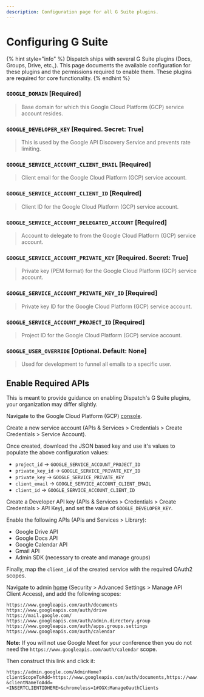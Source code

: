 ```yaml
---
description: Configuration page for all G Suite plugins.
---
```


# Configuring G Suite

{% hint style="info" %}
Dispatch ships with several G Suite plugins \(Docs, Groups, Drive, etc.,\). This page documents the available configuration for these plugins and the permissions required to enable them. These plugins are required for core functionality.
{% endhint %}

### `GOOGLE_DOMAIN` \[Required\]

> Base domain for which this Google Cloud Platform \(GCP\) service account resides.

### `GOOGLE_DEVELOPER_KEY` \[Required. Secret: True\]

> This is used by the Google API Discovery Service and prevents rate limiting.

### `GOOGLE_SERVICE_ACCOUNT_CLIENT_EMAIL` \[Required\]

> Client email for the Google Cloud Platform \(GCP\) service account.

### `GOOGLE_SERVICE_ACCOUNT_CLIENT_ID` \[Required\]

> Client ID for the Google Cloud Platform \(GCP\) service account.

### `GOOGLE_SERVICE_ACCOUNT_DELEGATED_ACCOUNT` \[Required\]

> Account to delegate to from the Google Cloud Platform \(GCP\) service account.

### `GOOGLE_SERVICE_ACCOUNT_PRIVATE_KEY` \[Required. Secret: True\]

> Private key \(PEM format\) for the Google Cloud Platform \(GCP\) service account.

### `GOOGLE_SERVICE_ACCOUNT_PRIVATE_KEY_ID` \[Required\]

> Private key ID for the Google Cloud Platform \(GCP\) service account.

### `GOOGLE_SERVICE_ACCOUNT_PROJECT_ID` \[Required\]

> Project ID for the Google Cloud Platform \(GCP\) service account.

### `GOOGLE_USER_OVERRIDE` \[Optional. Default: None\]

> Used for development to funnel all emails to a specific user.

## Enable Required APIs

This is meant to provide guidance on enabling Dispatch's G Suite plugins, your organization may differ slightly.

Navigate to the Google Cloud Platform \(GCP\) [console](https://console.cloud.google.com/).

Create a new service account \(APIs & Services &gt; Credentials &gt; Create Credentials &gt; Service Account\).

Once created, download the JSON based key and use it's values to populate the above configuration values:

* `project_id` -&gt; `GOOGLE_SERVICE_ACCOUNT_PROJECT_ID`
* `private_key_id` -&gt; `GOOGLE_SERVICE_PRIVATE_KEY_ID`
* `private_key` -&gt; `GOOGLE_SERVICE_PRIVATE_KEY`
* `client_email` -&gt; `GOOGLE_SERVICE_ACCOUNT_CLIENT_EMAIL`
* `client_id` -&gt; `GOOGLE_SERVICE_ACCOUNT_CLIENT_ID`

Create a Developer API key \(APIs & Services &gt; Credentials &gt; Create Credentials &gt; API Key\), and set the value of `GOOGLE_DEVELOPER_KEY`.

Enable the following APIs \(APIs and Services &gt; Library\):

* Google Drive API
* Google Docs API
* Google Calendar API
* Gmail API
* Admin SDK \(necessary to create and manage groups\)

Finally, map the `client_id` of the created service with the required OAuth2 scopes.

Navigate to admin [home](https://admin.google.com/AdminHome?chromeless=1#OGX:ManageOauthClients%20) \(Security &gt; Advanced Settings &gt; Manage API Client Access\), and add the following scopes:

```text
https://www.googleapis.com/auth/documents
https://www.googleapis.com/auth/drive
https://mail.google.com/
https://www.googleapis.com/auth/admin.directory.group
https://www.googleapis.com/auth/apps.groups.settings
https://www.googleapis.com/auth/calendar
```

**Note:** If you will not use Google Meet for your conference then you do not need the `https://www.googleapis.com/auth/calendar` scope.

Then construct this link and click it:

```text
https://admin.google.com/AdminHome?clientScopeToAdd=https://www.googleapis.com/auth/documents,https://www.googleapis.com/auth/drive,https://mail.google.com/,https://www.googleapis.com/auth/admin.directory.group,https://www.googleapis.com/auth/apps.groups.settings,https://www.googleapis.com/auth/calendar
&clientNameToAdd=<INSERTCLIENTIDHERE>&chromeless=1#OGX:ManageOauthClients
```
